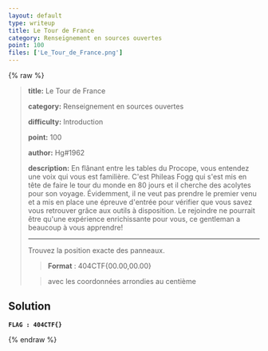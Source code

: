 ```yaml
---
layout: default
type: writeup
title: Le Tour de France
category: Renseignement en sources ouvertes
point: 100
files: ['Le_Tour_de_France.png']
---
```


{% raw %}
> **title:** Le Tour de France
>
> **category:** Renseignement en sources ouvertes
>
> **difficulty:** Introduction
>
> **point:** 100
>
> **author:** Hg#1962
>
> **description:**
> En flânant entre les tables du Procope, vous entendez une voix qui vous est familière. C'est Phileas Fogg qui s'est mis en tête de faire le tour du monde en 80 jours et il cherche des acolytes pour son voyage. Évidemment, il ne veut pas prendre le premier venu et a mis en place une épreuve d'entrée pour vérifier que vous savez vous retrouver grâce aux outils à disposition. Le rejoindre ne pourrait être qu'une expérience enrichissante pour vous, ce gentleman a beaucoup à vous apprendre!
> 
> ***
> 
> Trouvez la position exacte des panneaux.
> 
> > **Format** : 404CTF{00.00,00.00}
> 
> > avec les coordonnées arrondies au centième

## Solution


**`FLAG : 404CTF{}`**

{% endraw %}